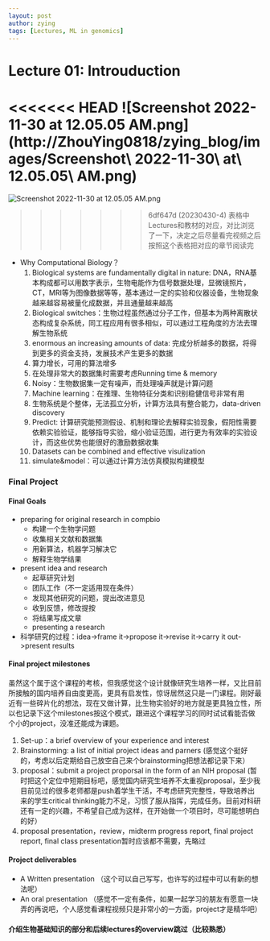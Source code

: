 ```yaml
---
layout: post
author: zying
tags: [Lectures, ML in genomics]
---
```


# Lecture 01: Introuduction

<<<<<<< HEAD
![Screenshot 2022-11-30 at 12.05.05 AM.png](http://ZhouYing0818/zying_blog/images/Screenshot\ 2022-11-30\ at\ 12.05.05\ AM.png)
=======
![Screenshot 2022-11-30 at 12.05.05 AM.png](http://ZhouYing0818/zying_blog/images/image_0.png)
>>>>>>> 6df647d (20230430-4)
 表格中Lectures和教材的对应，对比浏览了一下，决定之后尽量看完视频之后按照这个表格把对应的章节阅读完

- Why Computational Biology？
   1. Biological systems are fundamentally digital in nature: DNA，RNA基本构成都可以用数字表示，生物电能作为信号数据处理，显微镜照片，CT，MRI等为图像数据等等，基本通过一定的实验和仪器设备，生物现象越来越容易被量化成数据，并且通量越来越高
   2. Biological switches：生物过程虽然通过分子工作，但基本为两种离散状态构成复杂系统，同工程应用有很多相似，可以通过工程角度的方法去理解生物系统
   3. enormous an increasing amounts of data: 完成分析越多的数据，将得到更多的资金支持，发展技术产生更多的数据
   4. 算力增长，可用的算法增多
   5. 在处理非常大的数据集时需要考虑Running time & memory
   6. Noisy：生物数据集一定有噪声，而处理噪声就是计算问题
   7. Machine learning：在推理、生物特征分类和识别稳健信号非常有用
   8. 生物系统是个整体，无法孤立分析，计算方法具有整合能力，data-driven discovery
   9. Predict: 计算研究能预测假设、机制和理论去解释实验现象，假阳性需要依赖实验验证，能够指导实验，缩小验证范围，进行更为有效率的实验设计，而这些优势也能很好的激励数据收集
   10. Datasets can be combined and effective visulization
   11. simulate&model：可以通过计算方法仿真模拟构建模型
### Final Project
#### Final Goals

- preparing for original research in compbio
   - 构建一个生物学问题
   - 收集相关文献和数据集
   - 用新算法，机器学习解决它
   - 解释生物学结果
- present idea and research
   - 起草研究计划
   - 团队工作（不一定适用现在条件）
   - 发现其他研究的问题，提出改进意见
   - 收到反馈，修改提按
   - 将结果写成文章
   - presenting a research
- 科学研究的过程：idea->frame it->propose it->revise it->carry it out->present results
#### Final project milestones
虽然这个属于这个课程的考核，但我感觉这个设计就像研究生培养一样，又比目前所接触的国内培养自由度更高，更具有启发性，惊讶居然这只是一门课程。刚好最近有一些碎片化的想法，现在又做计算，比生物实验好的地方就是更具独立性，所以也记录下这个milestones按这个模式，跟进这个课程学习的同时试试看能否做个小的project，没准还能成为课题。

1. Set-up：a brief overview of your experience and interest
2. Brainstorming: a list of initial project ideas and parners (感觉这个挺好的，考虑以后定期给自己放空自己来个brainstorming把想法都记录下来）
3. proposal：submit a project proporsal in the form of an NIH proposal (暂时把这个定位中短期目标吧，感觉国内研究生培养不太重视proposal，至少我目前见过的很多老师都是push着学生干活，不考虑研究完整性，导致培养出来的学生critical thinking能力不足，习惯了服从指挥，完成任务。目前对科研还有一定的兴趣，不希望自己成为这样，在开始做一个项目时，尽可能想明白的好）
4. proposal presentation，review，midterm progress report, final project report, final class presentation暂时应该都不需要，先略过
#### Project  deliverables

- A Written presentation （这个可以自己写写，也许写的过程中可以有新的想法呢）
- An oral presentation （感觉不一定有条件，如果一起学习的朋友有愿意一块弄的再说吧，个人感觉看课程视频只是非常小的一方面，project才是精华吧）
#### 介绍生物基础知识的部分和后续lectures的overview跳过（比较熟悉）

